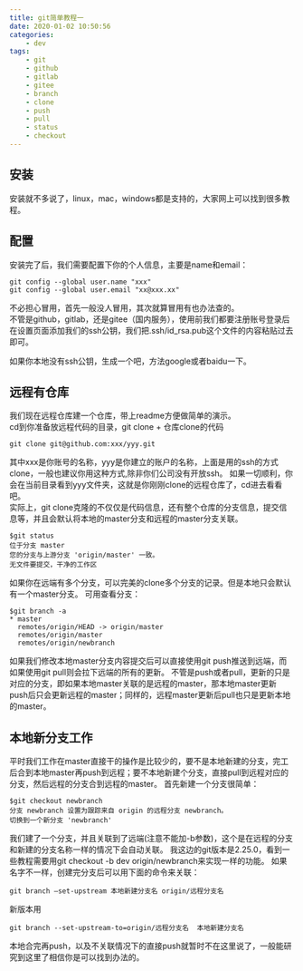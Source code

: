 ```yaml
---
title: git简单教程一
date: 2020-01-02 10:50:56
categories:
	- dev
tags:
	- git
	- github
	- gitlab
	- gitee
	- branch
	- clone
	- push
	- pull
	- status
	- checkout
---
```

## 安装
安装就不多说了，linux，mac，windows都是支持的，大家网上可以找到很多教程。
## 配置
安装完了后，我们需要配置下你的个人信息，主要是name和email：
```
git config --global user.name "xxx"
git config --global user.email "xx@xxx.xx"
```
不必担心冒用，首先一般没人冒用，其次就算冒用有也办法查的。<br>
不管是github，gitlab，还是gitee（国内服务），使用前我们都要注册账号登录后在设置页面添加我们的ssh公钥，我们把.ssh/id_rsa.pub这个文件的内容粘贴过去即可。
<!-- more -->
如果你本地没有ssh公钥，生成一个吧，方法google或者baidu一下。
## 远程有仓库
我们现在远程仓库建一个仓库，带上readme方便做简单的演示。<br>
cd到你准备放远程代码的目录，git clone + 仓库clone的代码
```
git clone git@github.com:xxx/yyy.git
```
其中xxx是你账号的名称，yyy是你建立的账户的名称，上面是用的ssh的方式clone，一般也建议你用这种方式,除非你们公司没有开放ssh。
如果一切顺利，你会在当前目录看到yyy文件夹，这就是你刚刚clone的远程仓库了，cd进去看看吧。<br>
实际上，git clone克隆的不仅仅是代码信息，还有整个仓库的分支信息，提交信息等，并且会默认将本地的master分支和远程的master分支关联。
```
$git status
位于分支 master
您的分支与上游分支 'origin/master' 一致。
无文件要提交，干净的工作区
```
如果你在远端有多个分支，可以完美的clone多个分支的记录。但是本地只会默认有一个master分支。
可用查看分支：
```
$git branch -a
* master
  remotes/origin/HEAD -> origin/master
  remotes/origin/master
  remotes/origin/newbranch
```
如果我们修改本地master分支内容提交后可以直接使用git push推送到远端，而如果使用git pull则会拉下远端的所有的更新。
不管是push或者pull，更新的只是对应的分支，即如果本地master关联的是远程的master，那本地master更新push后只会更新远程的master；同样的，远程master更新后pull也只是更新本地的master。
## 本地新分支工作
平时我们工作在master直接干的操作是比较少的，要不是本地新建的分支，完工后合到本地master再push到远程；要不本地新建个分支，直接pull到远程对应的分支，然后远程的分支合到远程的master。
首先新建一个分支很简单：
```
$git checkout newbranch
分支 newbranch 设置为跟踪来自 origin 的远程分支 newbranch。
切换到一个新分支 'newbranch'
```
我们建了一个分支，并且关联到了远端(注意不能加-b参数)，这个是在远程的分支和新建的分支名称一样的情况下会自动关联。
我这边的git版本是2.25.0，看到一些教程需要用git checkout -b dev origin/newbranch来实现一样的功能。
如果名字不一样，创建完分支后可以用下面的命令来关联：
```
git branch –set-upstream 本地新建分支名 origin/远程分支名
```
新版本用
```
git branch --set-upstream-to=origin/远程分支名  本地新建分支名
```
本地合完再push，以及不关联情况下的直接push就暂时不在这里说了，一般能研究到这里了相信你是可以找到办法的。